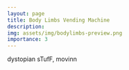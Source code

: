 ```yaml
---
layout: page
title: Body Limbs Vending Machine
description: 
img: assets/img/bodylimbs-preview.png
importance: 3
---
```


dystopian sTufF, movinn